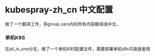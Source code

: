 # kubespray-zh_cn 中文配置
做了一个翻译工作，将group_vars内的所有内容翻译成中文。

### 单机K8S
在all_in_one分支，做了一个单机K8S配置文件，需要部署单机k8s可直接套用
